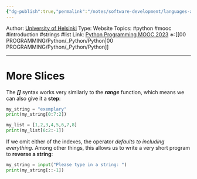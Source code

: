 ```yaml
---
{"dg-publish":true,"permalink":"/notes/software-development/languages-and-frameworks/python/0-python-programming-mooc/introduction/part-4/05-more-strings-and-lists/02-more-slices/","created":"2025-07-13T15:25:05.877+08:00"}
---
```


Author: [University of Helsinki](https://programming-23.mooc.fi/)
Type: Website
Topics: #python #mooc  #introduction #strings #list
Link: [Python Programming MOOC 2023](https://programming-23.mooc.fi/)
∗:[[00 PROGRAMMING/Python/_Python/Python\|00 PROGRAMMING/Python/_Python/Python]] 

---
# More Slices
The ___[]___ syntax works very similarly to the ___range___ function,
which means we can also give it a __step__:
```python
my_string = "exemplary"
print(my_string[0:7:2])

my_list = [1,2,3,4,5,6,7,8]
print(my_list[6:2:-1])
```

If we omit either of the indexes, the operator _defaults to including everything_. 
Among other things, this allows us to write a very short program to __reverse a string__:

```python
my_string = input("Please type in a string: ")
print(my_string[::-1])
```


